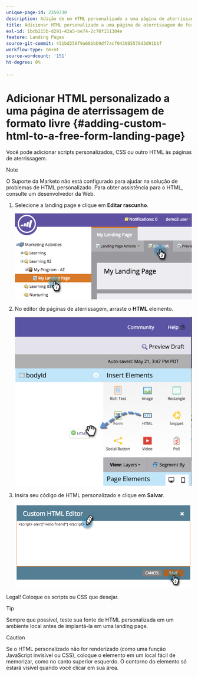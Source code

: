 ```yaml
---
unique-page-id: 2359730
description: Adição de um HTML personalizado a uma página de aterrissagem de formato livre - Documentação do Marketo - Documentação do produto
title: Adicionar HTML personalizado a uma página de aterrissagem de formato livre
exl-id: 1bcb215b-d291-42a5-be74-2c78f151384e
feature: Landing Pages
source-git-commit: 431bd258f9a68bbb9df7acf043085578d3d91b1f
workflow-type: tm+mt
source-wordcount: '151'
ht-degree: 0%

---
```


# Adicionar HTML personalizado a uma página de aterrissagem de formato livre {#adding-custom-html-to-a-free-form-landing-page}

Você pode adicionar scripts personalizados, CSS ou outro HTML às páginas de aterrissagem.

>[!NOTE]
>
>O Suporte da Marketo não está configurado para ajudar na solução de problemas de HTML personalizado. Para obter assistência para o HTML, consulte um desenvolvedor da Web.

1. Selecione a landing page e clique em **Editar rascunho**.

   ![](assets/image2014-9-17-12-3a2-3a15.png)

1. No editor de páginas de aterrissagem, arraste o **HTML** elemento.

   ![](assets/image2015-5-21-15-3a52-3a42.png)

1. Insira seu código de HTML personalizado e clique em **Salvar**.

   ![](assets/image2014-9-17-12-3a3-3a39.png)

Legal! Coloque os scripts ou CSS que desejar.

>[!TIP]
>
>Sempre que possível, teste sua fonte de HTML personalizada em um ambiente local antes de implantá-la em uma landing page.

>[!CAUTION]
>
>Se o HTML personalizado não for renderizado (como uma função JavaScript invisível ou CSS), coloque o elemento em um local fácil de memorizar, como no canto superior esquerdo. O contorno do elemento só estará visível quando você clicar em sua área.
